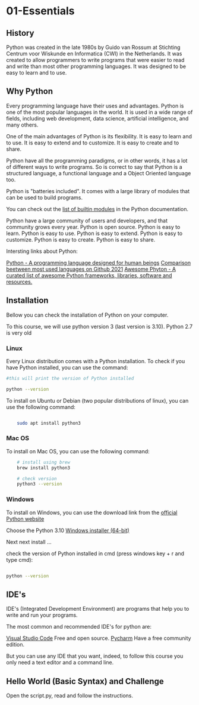 # 01-Essentials

## History

Python was created in the late 1980s by Guido van Rossum at Stichting Centrum voor Wiskunde en Informatica (CWI) in the Netherlands. It was created to allow programmers to write programs that were easier to read and write than most other programming languages. It was designed to be easy to learn and to use.

## Why Python

Every programming language have their uses and advantages. Python is one of the most popular languages in the world. It is used in a wide range of fields, including web development, data science, artificial intelligence, and many others.

One of the main advantages of Python is its flexibility. It is easy to learn and to use. It is easy to extend and to customize. It is easy to create and to share.

Python have all the programming paradigms, or in other words, it has a lot of different ways to write programs. So is correct to say that Python is a structured language, a functional language and a Object Oriented language too.

Python is "batteries included". It comes with a large library of modules that can be used to build programs.

You can check out the [list of builtin modules](https://docs.python.org/3/py-modindex.html) in the Python documentation.

Python have a large community of users and developers, and that community grows every year.
Python is open source.
Python is easy to learn.
Python is easy to use.
Python is easy to extend.
Python is easy to customize.
Python is easy to create.
Python is easy to share.

Intersting links about Python:

[Python - A programming language designed for human beings](https://www.python.org/)
[Comparison beetween most used languages on Github 2021](https://madnight.github.io/githut/#/pull_requests/2021/4)
[Awesome Phyton - A curated list of awesome Python frameworks, libraries, software and resources.](https://github.com/vinta/awesome-python)

## Installation

Bellow you can check the installation of Python on your computer.

To this course, we will use python version 3 (last version is 3.10). Python 2.7 is very old

### Linux

Every Linux distribution comes with a Python installation. To check if you have Python installed, you can use the command:

```bash
#this will print the version of Python installed

python --version

```

To install on Ubuntu or Debian (two popular distributions of linux), you can use the following command:

```bash

    sudo apt install python3

```

### Mac OS

To install on Mac OS, you can use the following command:

```bash
    # install using brew
    brew install python3

    # check version
    python3 --version

```

### Windows

To install on Windows, you can use the download link from the [official Python website](https://www.python.org/downloads/windows/)

Choose the Python 3.10 [Windows installer (64-bit)](https://www.python.org/ftp/python/3.10.3/python-3.10.3-amd64.exe)

Next next install ...

check the version of Python installed in cmd (press windows key + r and type cmd):

```bash

python --version

```

## IDE's

IDE's (Integrated Development Environment) are programs that help you to write and run your programs.

The most common and recommended IDE's for python are:

[Visual Studio Code](https://code.visualstudio.com/) Free and open source.
[Pycharm](https://www.jetbrains.com/pycharm/download) Have a free community edition.

But you can use any IDE that you want, indeed, to follow this course you only need a text editor and a command line.

## Hello World (Basic Syntax) and Challenge

Open the script.py, read and follow the instructions.
